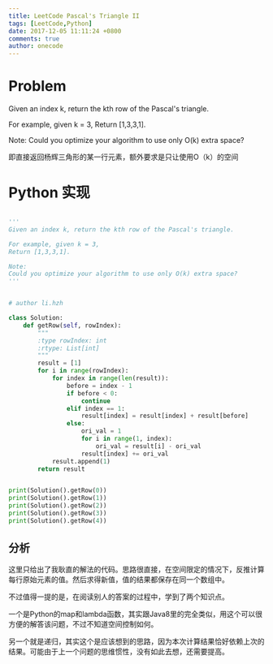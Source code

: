 ```yaml
---
title: LeetCode Pascal's Triangle II
tags: [LeetCode,Python]
date: 2017-12-05 11:11:24 +0800
comments: true
author: onecode
---
```

# Problem

Given an index k, return the kth row of the Pascal's triangle.

For example, given k = 3,
Return [1,3,3,1].

Note:
Could you optimize your algorithm to use only O(k) extra space?

即直接返回杨辉三角形的某一行元素，额外要求是只让使用O（k）的空间

<!--break-->

# Python 实现

``` python

'''
Given an index k, return the kth row of the Pascal's triangle.

For example, given k = 3,
Return [1,3,3,1].

Note:
Could you optimize your algorithm to use only O(k) extra space?
'''


# author li.hzh

class Solution:
    def getRow(self, rowIndex):
        """
        :type rowIndex: int
        :rtype: List[int]
        """
        result = [1]
        for i in range(rowIndex):
            for index in range(len(result)):
                before = index - 1
                if before < 0:
                    continue
                elif index == 1:
                    result[index] = result[index] + result[before]
                else:
                    ori_val = 1
                    for i in range(1, index):
                        ori_val = result[i] - ori_val
                    result[index] += ori_val
            result.append(1)
        return result


print(Solution().getRow(0))
print(Solution().getRow(1))
print(Solution().getRow(2))
print(Solution().getRow(3))
print(Solution().getRow(4))

```

## 分析

这里只给出了我耿直的解法的代码。思路很直接，在空间限定的情况下，反推计算每行原始元素的值。然后求得新值，值的结果都保存在同一个数组中。

不过值得一提的是，在阅读别人的答案的过程中，学到了两个知识点。

一个是Python的map和lambda函数，其实跟Java8里的完全类似，用这个可以很方便的解答该问题，不过不知道空间控制如何。

另一个就是递归，其实这个是应该想到的思路，因为本次计算结果恰好依赖上次的结果。可能由于上一个问题的思维惯性，没有如此去想，还需要提高。
